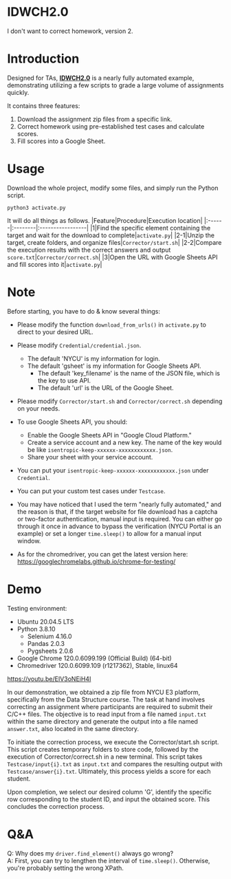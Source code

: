 # IDWCH2.0
I don't want to correct homework, version 2.

# Introduction
Designed for TAs, <ins>**IDWCH2.0**</ins> is a nearly fully automated example, demonstrating utilizing a few scripts to grade a large volume of assignments quickly.

It contains three features:
1. Download the assignment zip files from a specific link.
2. Correct homework using pre-established test cases and calculate scores.
3. Fill scores into a Google Sheet.

# Usage
Download the whole project, modify some files, and simply run the Python script.
```
python3 activate.py
```

It will do all things as follows.
|Feature|Procedure|Execution location|
|:------|:--------|:-----------------|
|1|Find the specific element containing the target and wait for the download to complete|`activate.py`|
|2-1|Unzip the target, create folders, and organize files|`Corrector/start.sh`|
|2-2|Compare the execution results with the correct answers and output `score.txt`|`Corrector/correct.sh`|
|3|Open the URL with Google Sheets API and fill scores into it|`activate.py`|

# Note
Before starting, you have to do & know several things:
- Please modify the function `download_from_urls()` in `activate.py` to direct to your desired URL.
- Please modify `Credential/credential.json`.
  - The default 'NYCU' is my information for login.
  - The default 'gsheet' is my information for Google Sheets API.
    - The default 'key_filename' is the name of the JSON file, which is the key to use API.
    - The default 'url' is the URL of the Google Sheet.
- Please modify `Corrector/start.sh` and `Corrector/correct.sh` depending on your needs.

- To use Google Sheets API, you should:
  - Enable the Google Sheets API in "Google Cloud Platform."
  - Create a service account and a new key. The name of the key would be like `isentropic-keep-xxxxxx-xxxxxxxxxxxx.json`.
  - Share your sheet with your service account.
- You can put your `isentropic-keep-xxxxxx-xxxxxxxxxxxx.json` under `Credential`.
- You can put your custom test cases under `Testcase`.

- You may have noticed that I used the term "nearly fully automated," and the reason is that, if the target website for file download has a captcha or two-factor authentication, manual input is required. You can either go through it once in advance to bypass the verification (NYCU Portal is an example) or set a longer `time.sleep()` to allow for a manual input window.

- As for the chromedriver, you can get the latest version here: https://googlechromelabs.github.io/chrome-for-testing/

# Demo
Testing environment:
- Ubuntu 20.04.5 LTS
- Python 3.8.10
  - Selenium 4.16.0
  - Pandas 2.0.3
  - Pygsheets 2.0.6
- Google Chrome 120.0.6099.199 (Official Build) (64-bit)
- Chromedriver 120.0.6099.109 (r1217362), Stable, linux64

<a href="https://youtu.be/EIV3oNEiH4I" target="_blank">https://youtu.be/EIV3oNEiH4I</a>

In our demonstration, we obtained a zip file from NYCU E3 platform, specifically from the Data Structure course. The task at hand involves correcting an assignment where participants are required to submit their C/C++ files. The objective is to read input from a file named `input.txt` within the same directory and generate the output into a file named `answer.txt`, also located in the same directory.

To initiate the correction process, we execute the Corrector/start.sh script. This script creates temporary folders to store code, followed by the execution of Corrector/correct.sh in a new terminal. This script takes `Testcase/input{i}.txt` as `input.txt` and compares the resulting output with `Testcase/answer{i}.txt`. Ultimately, this process yields a score for each student.

Upon completion, we select our desired column 'G', identify the specific row corresponding to the student ID, and input the obtained score. This concludes the correction process.

# Q&A
Q: Why does my `driver.find_element()` always go wrong?\
A: First, you can try to lengthen the interval of `time.sleep()`. Otherwise, you're probably setting the wrong XPath.
